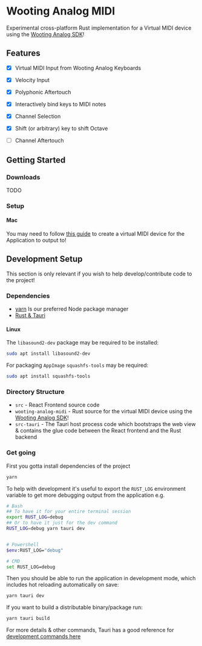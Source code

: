 # Wooting Analog MIDI

Experimental cross-platform Rust implementation for a Virtual MIDI device using the [Wooting Analog SDK](https://github.com/WootingKb/wooting-analog-sdk)!

## Features

- [x] Virtual MIDI Input from Wooting Analog Keyboards
- [x] Velocity Input
- [x] Polyphonic Aftertouch
- [x] Interactively bind keys to MIDI notes
- [x] Channel Selection
- [x] Shift (or arbitrary) key to shift Octave
- [ ] Channel Aftertouch


## Getting Started

### Downloads

TODO

### Setup

#### Mac

You may need to follow [this guide](https://medium.com/@keybaudio/virtual-midi-devices-on-macos-a45cdbdffdaf) to create a virtual MIDI device for the Application to output to!

## Development Setup

This section is only relevant if you wish to help develop/contribute code to the project!

### Dependencies

- [yarn](https://yarnpkg.com/getting-started) Is our preferred Node package manager
- [Rust & Tauri](https://tauri.studio/docs/getting-started/intro#setting-up-your-environment)

#### Linux

The `libasound2-dev` package may be required to be installed:

```bash
sudo apt install libasound2-dev
```

For packaging `AppImage` `squashfs-tools` may be required:

```bash
sudo apt install squashfs-tools
```

### Directory Structure

- `src` - React Frontend source code
- `wooting-analog-midi` - Rust source for the virtual MIDI device using the [Wooting Analog SDK](https://github.com/WootingKb/wooting-analog-sdk)!
- `src-tauri` - The Tauri host process code which bootstraps the web view & contains the glue code between the React frontend and the Rust backend

### Get going

First you gotta install dependencies of the project

```bash
yarn
```

To help with development it's useful to export the `RUST_LOG` environment variable to get more debugging output from the application
e.g.

```bash
# Bash
## To have it for your entire terminal session
export RUST_LOG=debug
## Or to have it just for the dev command
RUST_LOG=debug yarn tauri dev


# Powershell
$env:RUST_LOG="debug"

# CMD
set RUST_LOG=debug
```

Then you should be able to run the application in development mode, which includes hot reloading automatically on save:

```bash
yarn tauri dev
```

If you want to build a distributable binary/package run:

```bash
yarn tauri build
```

For more details & other commands, Tauri has a good reference for [development commands here](https://tauri.studio/docs/usage/development/development)
